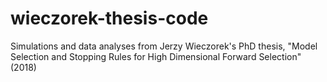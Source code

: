 # wieczorek-thesis-code
Simulations and data analyses from Jerzy Wieczorek's PhD thesis, "Model Selection and Stopping Rules for High Dimensional Forward Selection" (2018)
